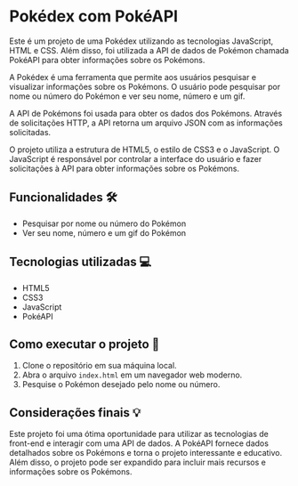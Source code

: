 <body>
	<h1>Pokédex com PokéAPI</h1>
  
 <p>Este é um projeto de uma Pokédex utilizando as tecnologias JavaScript, HTML e CSS. Além disso, foi utilizada a API de dados de Pokémon chamada PokéAPI para obter informações sobre os Pokémons.</p>

<p>A Pokédex é uma ferramenta que permite aos usuários pesquisar e visualizar informações sobre os Pokémons. O usuário pode pesquisar por nome ou número do Pokémon e ver seu nome, número e um gif.</p>

<p>A API de Pokémons foi usada para obter os dados dos Pokémons. Através de solicitações HTTP, a API retorna um arquivo JSON com as informações solicitadas.</p>

<p>O projeto utiliza a estrutura de HTML5, o estilo de CSS3 e o JavaScript. O JavaScript é responsável por controlar a interface do usuário e fazer solicitações à API para obter informações sobre os Pokémons.</p>

<h2>Funcionalidades 🛠️</h2>
<ul>
	<li>Pesquisar por nome ou número do Pokémon</li>
	<li>Ver seu nome, número e um gif do Pokémon</li>
</ul>

<h2>Tecnologias utilizadas 💻</h2>
<ul>
	<li>HTML5</li>
	<li>CSS3</li>
	<li>JavaScript</li>
	<li>PokéAPI</li>
</ul>

<h2>Como executar o projeto 🚀</h2>
<ol>
	<li>Clone o repositório em sua máquina local.</li>
  <li>Abra o arquivo <code>index.html</code> em um navegador web moderno.</li>
		<li>Pesquise o Pokémon desejado pelo nome ou número.</li>
	</ol>
	<h2>Considerações finais 💡</h2>
	<p>Este projeto foi uma ótima oportunidade para utilizar as tecnologias de front-end e interagir com uma API de dados. A PokéAPI fornece dados detalhados sobre os Pokémons e torna o projeto interessante e educativo. Além disso, o projeto pode ser expandido para incluir mais recursos e informações sobre os Pokémons.</p>
</body>
</html>
	

